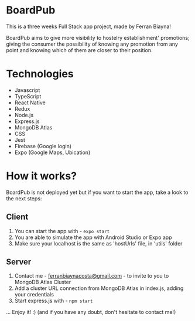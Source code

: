# BoardPub

This is a three weeks Full Stack app project, made by Ferran Biayna!

BoardPub aims to give more visibility to hostelry establishment' promotions; giving the consumer the possibility of knowing any promotion from any point and knowing which of them are closer to their position.

# Technologies

- Javascript
- TypeScript
- React Native
- Redux
- Node.js
- Express.js
- MongoDB Atlas
- CSS
- Jest
- Firebase (Google login)
- Expo (Google Maps, Ubication)

# How it works?

BoardPub is not deployed yet but if you want to start the app, take a look to the next steps:

## Client

1. You can start the app with - `expo start`
2. You are able to simulate the app with Android Studio or Expo app
3. Make sure your localhost is the same as 'hostUrls' file, in 'utils' folder

## Server

1. Contact me - ferranbiaynacosta@gmail.com - to invite to you to MongoDB Atlas Cluster
2. Add a cluster URL connection from MongoDB Atlas in index.js, adding your credentials
3. Start express.js with - `npm start`

... Enjoy it! :)
(and if you have any doubt, don't hesitate to contact me!)
